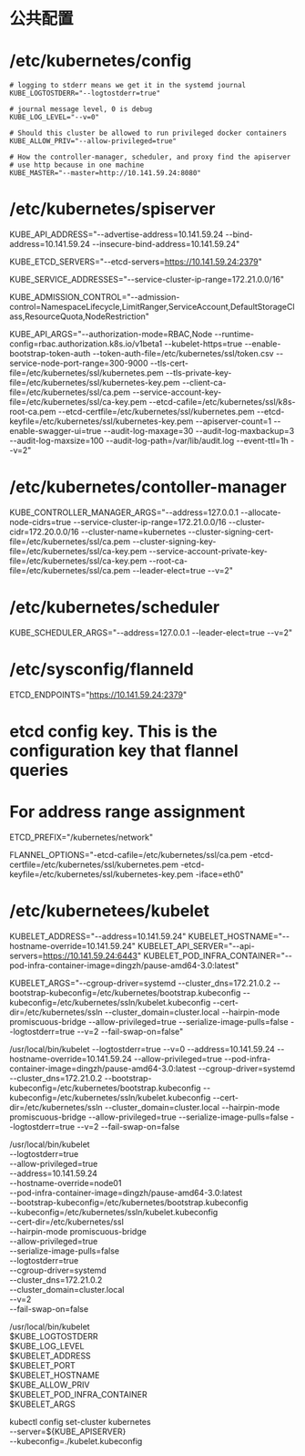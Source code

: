 # 公共配置

# /etc/kubernetes/config
```
# logging to stderr means we get it in the systemd journal
KUBE_LOGTOSTDERR="--logtostderr=true"

# journal message level, 0 is debug
KUBE_LOG_LEVEL="--v=0"

# Should this cluster be allowed to run privileged docker containers
KUBE_ALLOW_PRIV="--allow-privileged=true"

# How the controller-manager, scheduler, and proxy find the apiserver
# use http because in one machine
KUBE_MASTER="--master=http://10.141.59.24:8080"
```

# /etc/kubernetes/spiserver
KUBE_API_ADDRESS="--advertise-address=10.141.59.24 --bind-address=10.141.59.24 --insecure-bind-address=10.141.59.24"

KUBE_ETCD_SERVERS="--etcd-servers=https://10.141.59.24:2379"

KUBE_SERVICE_ADDRESSES="--service-cluster-ip-range=172.21.0.0/16"

KUBE_ADMISSION_CONTROL="--admission-control=NamespaceLifecycle,LimitRanger,ServiceAccount,DefaultStorageClass,ResourceQuota,NodeRestriction"

KUBE_API_ARGS="--authorization-mode=RBAC,Node --runtime-config=rbac.authorization.k8s.io/v1beta1 --kubelet-https=true --enable-bootstrap-token-auth --token-auth-file=/etc/kubernetes/ssl/token.csv --service-node-port-range=300-9000 --tls-cert-file=/etc/kubernetes/ssl/kubernetes.pem --tls-private-key-file=/etc/kubernetes/ssl/kubernetes-key.pem --client-ca-file=/etc/kubernetes/ssl/ca.pem --service-account-key-file=/etc/kubernetes/ssl/ca-key.pem --etcd-cafile=/etc/kubernetes/ssl/k8s-root-ca.pem --etcd-certfile=/etc/kubernetes/ssl/kubernetes.pem --etcd-keyfile=/etc/kubernetes/ssl/kubernetes-key.pem --apiserver-count=1 --enable-swagger-ui=true --audit-log-maxage=30 --audit-log-maxbackup=3 --audit-log-maxsize=100 --audit-log-path=/var/lib/audit.log --event-ttl=1h --v=2"

# /etc/kubernetes/contoller-manager
KUBE_CONTROLLER_MANAGER_ARGS="--address=127.0.0.1  --allocate-node-cidrs=true --service-cluster-ip-range=172.21.0.0/16 --cluster-cidr=172.20.0.0/16 --cluster-name=kubernetes --cluster-signing-cert-file=/etc/kubernetes/ssl/ca.pem --cluster-signing-key-file=/etc/kubernetes/ssl/ca-key.pem --service-account-private-key-file=/etc/kubernetes/ssl/ca-key.pem --root-ca-file=/etc/kubernetes/ssl/ca.pem --leader-elect=true --v=2"

# /etc/kubernetes/scheduler
KUBE_SCHEDULER_ARGS="--address=127.0.0.1 --leader-elect=true --v=2"

# /etc/sysconfig/flanneld
ETCD_ENDPOINTS="https://10.141.59.24:2379"
# etcd config key. This is the configuration key that flannel queries
# For address range assignment
ETCD_PREFIX="/kubernetes/network"

FLANNEL_OPTIONS="-etcd-cafile=/etc/kubernetes/ssl/ca.pem  -etcd-certfile=/etc/kubernetes/ssl/kubernetes.pem -etcd-keyfile=/etc/kubernetes/ssl/kubernetes-key.pem -iface=eth0"


# /etc/kubernetees/kubelet
KUBELET_ADDRESS="--address=10.141.59.24" 
KUBELET_HOSTNAME="--hostname-override=10.141.59.24" 
KUBELET_API_SERVER="--api-servers=https://10.141.59.24:6443"
KUBELET_POD_INFRA_CONTAINER="--pod-infra-container-image=dingzh/pause-amd64-3.0:latest" 

KUBELET_ARGS="--cgroup-driver=systemd --cluster_dns=172.21.0.2 --bootstrap-kubeconfig=/etc/kubernetes/bootstrap.kubeconfig --kubeconfig=/etc/kubernetes/ssln/kubelet.kubeconfig  --cert-dir=/etc/kubernetes/ssln --cluster_domain=cluster.local --hairpin-mode promiscuous-bridge --allow-privileged=true --serialize-image-pulls=false --logtostderr=true --v=2 --fail-swap-on=false"





/usr/local/bin/kubelet --logtostderr=true --v=0 --address=10.141.59.24  --hostname-override=10.141.59.24 --allow-privileged=true --pod-infra-container-image=dingzh/pause-amd64-3.0:latest --cgroup-driver=systemd --cluster_dns=172.21.0.2 --bootstrap-kubeconfig=/etc/kubernetes/bootstrap.kubeconfig --kubeconfig=/etc/kubernetes/ssln/kubelet.kubeconfig  --cert-dir=/etc/kubernetes/ssln --cluster_domain=cluster.local --hairpin-mode promiscuous-bridge --allow-privileged=true --serialize-image-pulls=false --logtostderr=true --v=2 --fail-swap-on=false

/usr/local/bin/kubelet \
--logtostderr=true \
--allow-privileged=true \
--address=10.141.59.24 \
--hostname-override=node01 \
--pod-infra-container-image=dingzh/pause-amd64-3.0:latest \
--bootstrap-kubeconfig=/etc/kubernetes/bootstrap.kubeconfig \
--kubeconfig=/etc/kubernetes/ssln/kubelet.kubeconfig \
--cert-dir=/etc/kubernetes/ssl \
--hairpin-mode promiscuous-bridge \
--allow-privileged=true \
--serialize-image-pulls=false \
--logtostderr=true \
--cgroup-driver=systemd \
--cluster_dns=172.21.0.2 \
--cluster_domain=cluster.local \
--v=2 \
--fail-swap-on=false

/usr/local/bin/kubelet \
$KUBE_LOGTOSTDERR \
$KUBE_LOG_LEVEL \
$KUBELET_ADDRESS \
$KUBELET_PORT \
$KUBELET_HOSTNAME \
$KUBE_ALLOW_PRIV \
$KUBELET_POD_INFRA_CONTAINER \
$KUBELET_ARGS


 kubectl config set-cluster kubernetes \
    --server=${KUBE_APISERVER} \
    --kubeconfig=./kubelet.kubeconfig